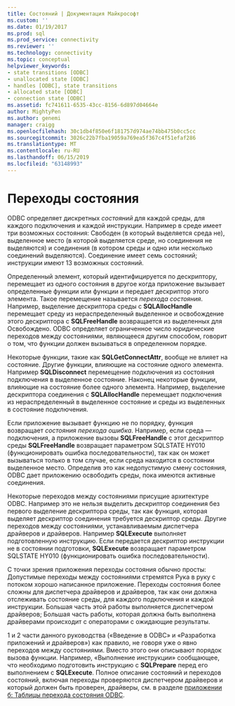 ```yaml
---
title: Состояний | Документация Майкрософт
ms.custom: ''
ms.date: 01/19/2017
ms.prod: sql
ms.prod_service: connectivity
ms.reviewer: ''
ms.technology: connectivity
ms.topic: conceptual
helpviewer_keywords:
- state transitions [ODBC]
- unallocated state [ODBC]
- handles [ODBC], state transitions
- allocated state [ODBC]
- connection state [ODBC]
ms.assetid: fc741611-6535-43cc-8156-6d897d04664e
author: MightyPen
ms.author: genemi
manager: craigg
ms.openlocfilehash: 30c1db4f850e6f181757d974ae74bb475b0cc5cc
ms.sourcegitcommit: 3026c22b7fba19059a769ea5f367c4f51efaf286
ms.translationtype: MT
ms.contentlocale: ru-RU
ms.lasthandoff: 06/15/2019
ms.locfileid: "63148993"
---
```

# <a name="state-transitions"></a>Переходы состояния
ODBC определяет дискретных *состояний* для каждой среды, для каждого подключения и каждой инструкции. Например в среде имеет три возможных состояния: Свободен (в который выделяется среда не), выделенное место (в которой выделяется среде, но соединения не выделяются) и соединения (в котором среды и одно или несколько соединений выделяются). Соединение имеет семь состояний; инструкции имеют 13 возможных состояний.  
  
 Определенный элемент, который идентифицируется по дескриптору, перемещает из одного состояния в другое когда приложение вызывает определенные функции или функции и передает дескриптор этого элемента. Такое перемещение называется *перехода состояния*. Например, выделение дескриптора среды с **SQLAllocHandle** перемещает среду из нераспределенный выделенное и освобождение этого дескриптора с **SQLFreeHandle** возвращается из выделенных для Освобождено. ODBC определяет ограниченное число юридические переходов между состояниями, являющееся другим способом, говорит о том, что функции должен вызываться в определенном порядке.  
  
 Некоторые функции, такие как **SQLGetConnectAttr**, вообще не влияет на состояние. Другие функции, влияющие на состояние одного элемента. Например **SQLDisconnect** перемещение подключения из состояния подключения в выделенное состояние. Наконец некоторые функции, влияющие на состояние более одного элемента. Например, выделение дескриптора соединения с **SQLAllocHandle** перемещает подключения из нераспределенный в выделенное состояние и среды из выделенных в состояние подключения.  
  
 Если приложение вызывает функцию не по порядку, функция возвращает *состояния перехода ошибка*. Например, если среда — подключения, а приложение вызовы **SQLFreeHandle** с этот дескриптор среды **SQLFreeHandle** возвращает параметром SQLSTATE HY010 (функционировать ошибка последовательности), так как он может вызываться только в том случае, если среда находится в состоянии выделенное место. Определив это как недопустимую смену состояния, ODBC дает приложению освободить среды, пока имеются активные соединения.  
  
 Некоторые переходов между состояниями присущие архитектуре ODBC. Например это не нельзя выделить дескриптор соединения без первого выделение дескриптора среды, так как функция, которая выделяет дескриптор соединения требуется дескриптор среды. Другие переходов между состояниями, устанавливаемым диспетчера драйверов и драйверов. Например **SQLExecute** выполняет подготовленную инструкцию. Если передается дескриптор инструкции не в состоянии подготовки, **SQLExecute** возвращает параметром SQLSTATE HY010 (функционировать ошибка последовательности).  
  
 С точки зрения приложения переходы состояния обычно просты: Допустимые переходы между состояниями стремятся Рука в руку с потоком хорошо написанное приложение. Переходы состояния более сложны для диспетчера драйверов и драйверов, так как они должна отслеживать состояние среды, для каждого подключения и каждой инструкции. Большая часть этой работы выполняется диспетчером драйверов; Большая часть работы, которая должна быть выполнена драйверами происходит с операторами с ожидающие результаты.  
  
 1 и 2 части данного руководства («Введение в ODBC» и «Разработка приложений и драйверов») как правило, не говоря уже о явно переходов между состояниями. Вместо этого они описывают порядок вызова функции. Например, «Выполнение инструкции» сообщающее, что необходимо подготовить инструкцию с **SQLPrepare** перед его выполнением с **SQLExecute**. Полное описание состояний и переходов состояний, включая переходы проверяются диспетчером драйверов и который должен быть проверен, драйверы, см. в разделе [приложении б: Таблицы перехода состояния ODBC](../../../odbc/reference/appendixes/appendix-b-odbc-state-transition-tables.md).
